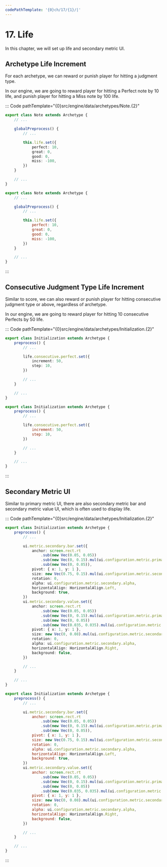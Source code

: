 ```yaml
---
codePathTemplate: '{0}ch/17/{1}/|'
---
```


# 17. Life

In this chapter, we will set up life and secondary metric UI.

## Archetype Life Increment

For each archetype, we can reward or punish player for hitting a judgment type.

In our engine, we are going to reward player for hitting a Perfect note by 10 life, and punish player for hitting a Miss note by 100 life.

::: Code pathTemplate="{0}src/engine/data/archetypes/Note.{2}"

```ts
export class Note extends Archetype {
    // ...

    globalPreprocess() {
        // ...

        this.life.set({
            perfect: 10,
            great: 0,
            good: 0,
            miss: -100,
        })
    }

    // ...
}
```

```js
export class Note extends Archetype {
    // ...

    globalPreprocess() {
        // ...

        this.life.set({
            perfect: 10,
            great: 0,
            good: 0,
            miss: -100,
        })
    }

    // ...
}
```

:::

## Consecutive Judgment Type Life Increment

Similar to score, we can also reward or punish player for hitting consecutive judgment type or above, regardless of archetype.

In our engine, we are going to reward player for hitting 10 consecutive Perfects by 50 life.

::: Code pathTemplate="{0}src/engine/data/archetypes/Initialization.{2}"

```ts
export class Initialization extends Archetype {
    preprocess() {
        // ...

        life.consecutive.perfect.set({
            increment: 50,
            step: 10,
        })

        // ...
    }

    // ...
}
```

```js
export class Initialization extends Archetype {
    preprocess() {
        // ...

        life.consecutive.perfect.set({
            increment: 50,
            step: 10,
        })

        // ...
    }

    // ...
}
```

:::

## Secondary Metric UI

Similar to primary metric UI, there are also secondary metric bar and secondary metric value UI, which is often used to display life.

::: Code pathTemplate="{0}src/engine/data/archetypes/Initialization.{2}"

```ts
export class Initialization extends Archetype {
    preprocess() {
        // ...

        ui.metric.secondary.bar.set({
            anchor: screen.rect.rt
                .sub(new Vec(0.05, 0.05))
                .sub(new Vec(0, 0.15).mul(ui.configuration.metric.primary.scale))
                .sub(new Vec(0, 0.05)),
            pivot: { x: 1, y: 1 },
            size: new Vec(0.75, 0.15).mul(ui.configuration.metric.secondary.scale),
            rotation: 0,
            alpha: ui.configuration.metric.secondary.alpha,
            horizontalAlign: HorizontalAlign.Left,
            background: true,
        })
        ui.metric.secondary.value.set({
            anchor: screen.rect.rt
                .sub(new Vec(0.05, 0.05))
                .sub(new Vec(0, 0.15).mul(ui.configuration.metric.primary.scale))
                .sub(new Vec(0, 0.05))
                .sub(new Vec(0.035, 0.035).mul(ui.configuration.metric.secondary.scale)),
            pivot: { x: 1, y: 1 },
            size: new Vec(0, 0.08).mul(ui.configuration.metric.secondary.scale),
            rotation: 0,
            alpha: ui.configuration.metric.secondary.alpha,
            horizontalAlign: HorizontalAlign.Right,
            background: false,
        })

        // ...
    }

    // ...
}
```

```js
export class Initialization extends Archetype {
    preprocess() {
        // ...

        ui.metric.secondary.bar.set({
            anchor: screen.rect.rt
                .sub(new Vec(0.05, 0.05))
                .sub(new Vec(0, 0.15).mul(ui.configuration.metric.primary.scale))
                .sub(new Vec(0, 0.05)),
            pivot: { x: 1, y: 1 },
            size: new Vec(0.75, 0.15).mul(ui.configuration.metric.secondary.scale),
            rotation: 0,
            alpha: ui.configuration.metric.secondary.alpha,
            horizontalAlign: HorizontalAlign.Left,
            background: true,
        })
        ui.metric.secondary.value.set({
            anchor: screen.rect.rt
                .sub(new Vec(0.05, 0.05))
                .sub(new Vec(0, 0.15).mul(ui.configuration.metric.primary.scale))
                .sub(new Vec(0, 0.05))
                .sub(new Vec(0.035, 0.035).mul(ui.configuration.metric.secondary.scale)),
            pivot: { x: 1, y: 1 },
            size: new Vec(0, 0.08).mul(ui.configuration.metric.secondary.scale),
            rotation: 0,
            alpha: ui.configuration.metric.secondary.alpha,
            horizontalAlign: HorizontalAlign.Right,
            background: false,
        })

        // ...
    }

    // ...
}
```

:::
